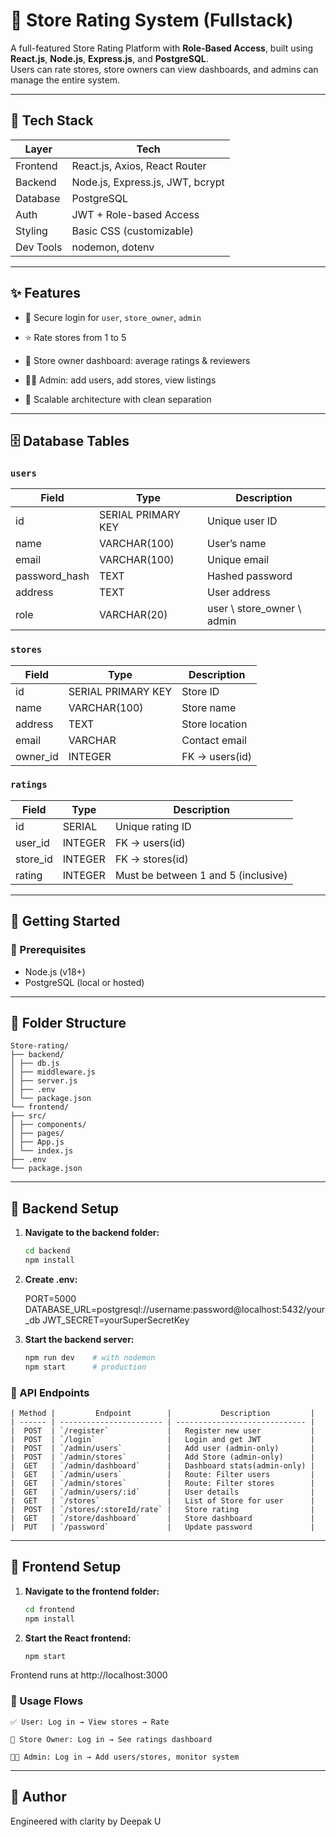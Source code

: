 # 🧠 Store Rating System (Fullstack)

A full-featured Store Rating Platform with **Role-Based Access**, built using **React.js**, **Node.js**, **Express.js**, and **PostgreSQL**.  
Users can rate stores, store owners can view dashboards, and admins can manage the entire system.

---

## 🧱 Tech Stack

| Layer      | Tech                             |
|------------|----------------------------------|
| Frontend   | React.js, Axios, React Router    |
| Backend    | Node.js, Express.js, JWT, bcrypt |
| Database   | PostgreSQL                       |
| Auth       | JWT + Role-based Access          |
| Styling    | Basic CSS (customizable)         |
| Dev Tools  | nodemon, dotenv                  |

---

## ✨ Features

- 🔐 Secure login for `user`, `store_owner`, `admin`

- ⭐ Rate stores from 1 to 5

- 🏪 Store owner dashboard: average ratings & reviewers

- 🧑‍💼 Admin: add users, add stores, view listings

- 🧱 Scalable architecture with clean separation

---

## 🗄️ Database Tables

### `users`

| Field         | Type               | Description                |
|---------------|--------------------|----------------------------|
| id            | SERIAL PRIMARY KEY | Unique user ID             |
| name          | VARCHAR(100)       | User’s name                |
| email         | VARCHAR(100)       | Unique email               |
| password_hash | TEXT               | Hashed password            |
| address       | TEXT               | User address               |
| role          | VARCHAR(20)        | user \ store_owner \ admin |

### `stores`

| Field     | Type               | Description                 |
|-----------|--------------------|-----------------------------|
| id        | SERIAL PRIMARY KEY | Store ID                    |
| name      | VARCHAR(100)       | Store name                  |
| address   | TEXT               | Store location              |
| email     | VARCHAR            | Contact email               |
| owner_id  | INTEGER            | FK → users(id)              |

### `ratings`

| Field     | Type     | Description                        |
|-----------|----------|------------------------------------|
| id        | SERIAL   | Unique rating ID                   |
| user_id   | INTEGER  | FK → users(id)                     |
| store_id  | INTEGER  | FK → stores(id)                    |
| rating    | INTEGER  | Must be between 1 and 5 (inclusive)|

---

## 🚀 Getting Started

### 🔧 Prerequisites

- Node.js (v18+)
- PostgreSQL (local or hosted)

---

## 📁 Folder Structure

    Store-rating/
    ├── backend/
    │ ├── db.js
    │ ├── middleware.js
    │ ├── server.js
    │ ├── .env
    │ └── package.json
    └── frontend/
    ├── src/
    │ ├── components/
    │ ├── pages/
    │ ├── App.js
    │ └── index.js
    ├── .env
    └── package.json

---

## 🔧 Backend Setup

1. **Navigate to the backend folder:**

    ```bash
    cd backend
    npm install

2. **Create .env:**

    PORT=5000
    DATABASE_URL=postgresql://username:password@localhost:5432/your_db
    JWT_SECRET=yourSuperSecretKey

3. **Start the backend server:**

    ```bash
    npm run dev    # with nodemon
    npm start      # production

### 🧠 API Endpoints

    | Method |         Endpoint        |           Description         |
    | ------ | ----------------------- | ----------------------------- |
    |  POST  | `/register`             |   Register new user           |
    |  POST  | `/login`                |   Login and get JWT           |
    |  POST  | `/admin/users`          |   Add user (admin-only)       |
    |  POST  | `/admin/stores`         |   Add Store (admin-only)      |
    |  GET   | `/admin/dashboard`      |   Dashboard stats(admin-only) |
    |  GET   | `/admin/users`          |   Route: Filter users         |
    |  GET   | `/admin/stores`         |   Route: Filter stores        |
    |  GET   | `/admin/users/:id`      |   User details                |
    |  GET   | `/stores`               |   List of Store for user      |
    |  POST  | `/stores/:storeId/rate` |   Store rating                |
    |  GET   | `/store/dashboard`      |   Store dashboard             |
    |  PUT   | `/password`             |   Update password             |

---

## 🎨 Frontend Setup

1. **Navigate to the frontend folder:**

    ```bash
    cd frontend
    npm install

2. **Start the React frontend:**

    ```bash
    npm start

Frontend runs at http://localhost:3000

### 🧠 Usage Flows

    ✅ User: Log in → View stores → Rate

    🛒 Store Owner: Log in → See ratings dashboard

    🧑‍💼 Admin: Log in → Add users/stores, monitor system

---

## 🧠 Author

Engineered with clarity by Deepak U